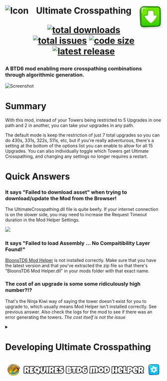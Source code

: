 <h1 align="center">

<a href="https://github.com/doombubbles/ultimate-crosspathing/releases/latest/download/UltimateCrosspathing.dll">
    <img align="left" alt="Icon" height="90" src="Icon.png">
    <img align="right" alt="Download" height="75" src="https://raw.githubusercontent.com/gurrenm3/BTD-Mod-Helper/master/BloonsTD6%20Mod%20Helper/Resources/DownloadBtn.png">
</a>

Ultimate Crosspathing

[![total downloads](https://img.shields.io/github/downloads/doombubbles/ultimate-crosspathing/total 'total downloads for API')](https://github.com/doombubbles/ultimate-crosspathing/releases)
[![total issues](https://img.shields.io/github/issues/doombubbles/ultimate-crosspathing 'total issues for API')](https://github.com/doombubbles/ultimate-crosspathing/issues)
[![code size](https://img.shields.io/github/stars/doombubbles/ultimate-crosspathing 'total stars for API')](https://github.com/doombubbles/ultimate-crosspathing/stargazers)
[![latest release](https://img.shields.io/github/v/tag/doombubbles/ultimate-crosspathing 'latest release for API')](https://github.com/doombubbles/ultimate-crosspathing/releases/latest)

</h1>

### A BTD6 mod enabling more crosspathing combinations through algorithmic generation.

<img alt="Screenshot" height="400" src="screenshot.png"/>

# Summary

With this mod, instead of your Towers being restricted to 5 Upgrades in one path and 2 in another, you can take your
upgrades in any path.

The default mode is keep the restriction of just 7 total upgrades so you can do 430s, 331s, 322s, 511s, etc, but if
you're really adventurous, there's a setting at the bottom of the options list you can enable to allow for all 15
Upgrades. You can also individually toggle which Towers get Ultimate Crosspathing, and changing any settings no longer
requires a restart.

# Quick Answers

### It says "Failed to download asset" when trying to download/update the Mod from the Browser!

The UltimateCrosspathing.dll file is quite beefy. If your internet connection is on the slower side, you may need to increase the Request Timeout duration in the Mod Helper Settings.

<img width="500" src="https://media.discordapp.net/attachments/800115046134186026/1012882202167607306/unknown.png?width=1158&height=670"/>

### It says "Failed to load Assembly ... No Compaitibility Layer Found!"

[BloonsTD6 Mod Helper](https://github.com/gurrenm3/BTD-Mod-Helper/releases/latest) is not installed correctly. Make sure
that you have the latest version and that you've extracted the zip file so that there's "BloonsTD6 Mod Helper.dll" in
your mods folder with that exact name.

### The cost of an upgrade is some some ridiculously high number?!?

That's the Ninja Kiwi way of saying the tower doesn't exist for you to upgrade to, which usually means Mod Helper isn't
installed correctly. See previous answer. Also check the logs for the mod to see if there was an error generating the
towers. *The cost itself is not the issue*

<details><summary><h1>Developing Ultimate Crosspathing</h1></summary>

The two solution confiurations of Ultimate Crosspathing, *Debug* and *Release* build the mod in two different ways.

- *Debug* - For each Tower you have enabled in Settings, and to the number of upgrades you have set in the Settings, the corresponding crosspathings will be generated from scratch into the game. The Debug setting to "Export Tower Bytes" becomes available, and pressing it will update the TowerLoader classes and bytes for each tower in the source code.

- *Release* - Instead of generating, it loads in all towers based on what bytes have already been generated and included. The settings then merely determine In-Game crosspathing capability.

The work flow of fixing Ultimate Crosspathing after a new update goes something like:

1. Run the mod built on *Debug* mode with new version with just Dart Monkey enabled at 7 upgrades to see if there's any core generation breakage.

2. If successful, run again with all towers enabled at 7 Upgrades (takes a couple minutes) and attempt to export the bytes.

3. If successful, switch to *Release* mode and attempt loading in all the towers that've been generated.

4. If sucessful, attempt the final generation on *Debug* mode for all towers at 15 upgrades (takes 30+ minutes) and export the bytes.

5. If sucessesful, test the mod and the towers on *Release* mode to see if it's ready for the actual release.

If tower in-game functionality needs to be tested in *Debug* mode, enable the "Post-Merge while Generating" setting. Note that this needs to be off for any generation before the real release.

</details>


[![Requires BTD6 Mod Helper](https://raw.githubusercontent.com/gurrenm3/BTD-Mod-Helper/master/banner.png)](https://github.com/gurrenm3/BTD-Mod-Helper#readme)
